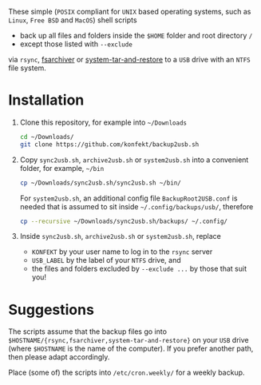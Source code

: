 These simple (`POSIX` compliant for `UNIX` based operating systems, such as `Linux`, `Free BSD` and `MacOS`) shell scripts

- back up all files and folders inside the `$HOME` folder and root directory `/`
- except those listed with `--exclude`

via `rsync`, [fsarchiver](http://www.fsarchiver.org/QuickStart) or [system-tar-and-restore](https://linoxide.com/linux-how-to/system-tar-restore-bash-script-linux-backup/) to a `USB` drive with an `NTFS` file system.

# Installation

1. Clone this repository, for example into `~/Downloads`
    ```sh
    cd ~/Downloads/
    git clone https://github.com/konfekt/backup2usb.sh
    ````
0. Copy `sync2usb.sh`, `archive2usb.sh` or `system2usb.sh` into a convenient folder, for example, `~/bin`
    ```sh
    cp ~/Downloads/sync2usb.sh/sync2usb.sh ~/bin/
    ```

    For `system2usb.sh`, an additional config file `BackupRoot2USB.conf` is needed that is assumed to sit inside `~/.config/backups/usb/`, therefore
    ```sh
    cp --recursive ~/Downloads/sync2usb.sh/backups/ ~/.config/
    ```

0. Inside `sync2usb.sh`, `archive2usb.sh` or `system2usb.sh`, replace

    - `KONFEKT` by your user name to log in to the `rsync` server
    - `USB_LABEL` by the label of your `NTFS` drive, and
    - the files and folders excluded by `--exclude ...` by those that suit you!

# Suggestions

The scripts assume that the backup files go into `$HOSTNAME/{rsync,fsarchiver,system-tar-and-restore}`  on your `USB` drive (where `$HOSTNAME` is the name of the computer).
If you prefer another path, then please adapt accordingly.

Place (some of) the scripts into `/etc/cron.weekly/` for a weekly backup.
